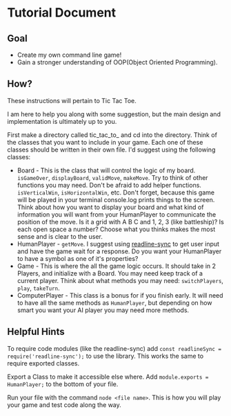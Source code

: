 # Tutorial Document

## Goal
  * Create my own command line game!
  * Gain a stronger understanding of OOP(Object Oriented Programming).

## How?
These instructions will pertain to Tic Tac Toe.

I am here to help you along with some suggestion, but the main design and implementation is ultimately up to you.

First make a directory called tic_tac_to_<your last name> and cd into the directory. Think of the classes that you want to include in your
game. Each one of these classes should be written in their own file. I'd suggest using the following classes:
  * Board - This is the class that will control the logic of my board. `isGameOver`, `displayBoard`, `validMove`, `makeMove`. Try
  to think of other functions you may need. Don't be afraid to add helper functions. `isVerticalWin`, `isHorizontalWin`, etc.
  Don't forget, because this game will be played in your terminal console.log prints things to the screen. Think about how you want
  to display your board and what kind of information you will want from your HumanPlayer to communicate the position of the move.
  Is it a grid with A B C and 1, 2, 3 (like battleship)? Is each open space a number? Choose what you thinks makes the most sense and is clear to the user.
  * HumanPlayer - `getMove`. I suggest using [readline-sync](https://www.npmjs.com/package/readline-sync) to get user input and have the game wait
  for a response. Do you want your HumanPlayer to have a symbol as one of it's properties? 
  * Game - This is where the all the game logic occurs. It should take in 2 Players, and initialize with a Board. You may need keep track of
  a current player. Think about what methods
  you may need: `switchPlayers`, `play`, `takeTurn`.
  * ComputerPlayer - This class is a bonus for if you finish early. It will need to have all the same methods as `HumanPlayer`,
  but depending on how smart you want your AI player you may need more methods.


## Helpful Hints

To require code modules (like the readline-sync) add `const readlineSync = require('readline-sync');` to use the library. This works
the same to require exported classes.

Export a Class to make it accessible else where. Add `module.exports =  HumanPlayer;` to the bottom of your file.

Run your file with the command `node <file name>`. This is how you will play your game and test code along the way.
